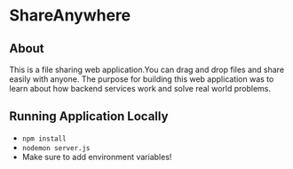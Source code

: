 # ShareAnywhere

## About

This is a file sharing web application.You can drag and drop files and share easily with anyone. The purpose for building this web application was to learn about how backend services work and solve real world problems.


## Running Application Locally

- `npm install`
- `nodemon server.js`
- Make sure to add environment variables!
